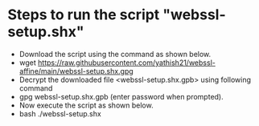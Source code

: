 # Steps to run the script "webssl-setup.shx" 

* Download the script using the <wget> command as shown below.
* wget  https://raw.githubusercontent.com/yathish21/webssl-affine/main/webssl-setup.shx.gpg
* Decrypt the downloaded file <webssl-setup.shx.gpb> using following command
* gpg webssl-setup.shx.gpb (enter password when prompted).
* Now execute the script as shown below.
* bash ./webssl-setup.shx
